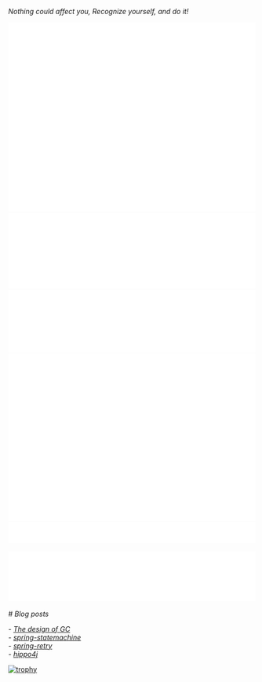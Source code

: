 _Nothing could affect you, Recognize yourself, and do it!_

<!-- [![Anurag's GitHub stats](https://github-readme-stats.vercel.app/api?username=tiandankanfeng&theme=tokyonight&count_private=true&show_icons=true&repo=github-readme-stats)](https://github.com/anuraghazra/github-readme-stats)
[![Top Langs](https://github-readme-stats.vercel.app/api/top-langs/?username=tiandankanfeng&theme=tokyonight&count_private=true&show_icons=true)](https://github.com/anuraghazra/github-readme-stats) -->

<!-- ![Metrics](https://metrics.lecoq.io/tiandankanfeng?template=classic&languages=1&stars=1&achievements=1&isocalendar=1&base.indepth=false&isocalendar.duration=half-year&languages.limit=8&languages.threshold=0%25&languages.other=false&languages.colors=github&languages.sections=most-used&languages.indepth=false&languages.analysis.timeout=15&languages.categories=markup%2C%20programming&languages.recent.categories=markup%2C%20programming&languages.recent.load=300&languages.recent.days=14&stars.limit=4&achievements.threshold=C&achievements.secrets=true&achievements.display=detailed&achievements.limit=0&config.timezone=Etc%2FGMT-8) -->

![Metrics](/github-metrics.svg)
![Metrics](/metrics.plugin.languages.details.svg)
![Metrics](/metrics.plugin.languages.recent.svg)
![Metrics](/metrics.plugin.stars.svg)
![Metrics](/metrics.plugin.starlists.languages.svg)
<!-- ![Metrics](/metrics.plugin.isocalendar.fullyear.svg) -->
![Metrics](/metrics.plugin.achievements.svg)

_# Blog posts_
<!-- BLOG-POST-LIST:START -->
_- [The design of GC](https://liangye-xo.xyz/?p=752)_
</br>
_- [spring-statemachine](https://liangye-xo.xyz/?p=750)_
</br>
_- [spring-retry](https://liangye-xo.xyz/?p=747)_
</br>
_- [hippo4j](https://liangye-xo.xyz/?p=743)_
<!-- BLOG-POST-LIST:END -->

<!-- ![](./profile-3d-contrib/profile-night-view.svg) -->

[![trophy](https://github-profile-trophy.vercel.app/?username=tiandankanfeng&theme=onedark)](https://github.com/ryo-ma/github-profile-trophy)
